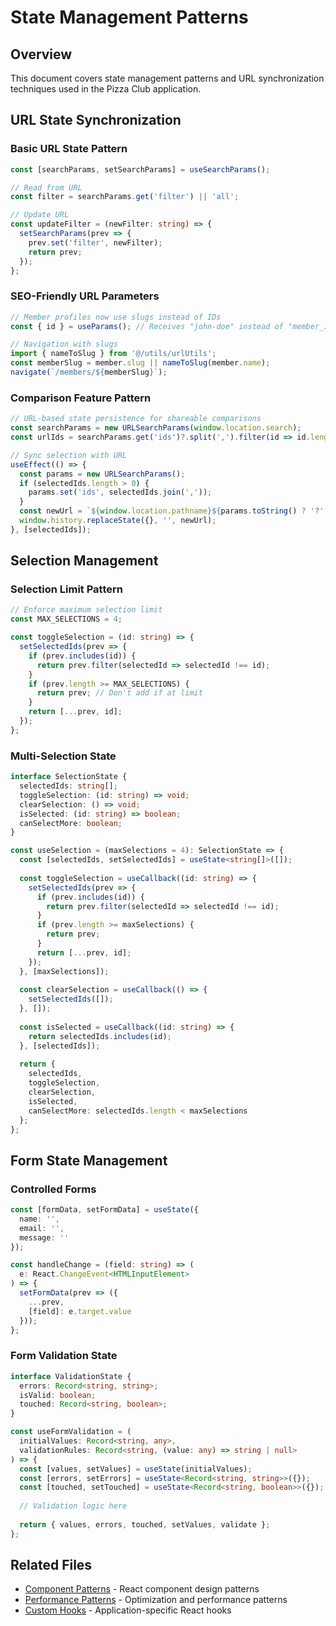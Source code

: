 # State Management Patterns

## Overview

This document covers state management patterns and URL synchronization techniques used in the Pizza Club application.

## URL State Synchronization

### Basic URL State Pattern
```typescript
const [searchParams, setSearchParams] = useSearchParams();

// Read from URL
const filter = searchParams.get('filter') || 'all';

// Update URL
const updateFilter = (newFilter: string) => {
  setSearchParams(prev => {
    prev.set('filter', newFilter);
    return prev;
  });
};
```

### SEO-Friendly URL Parameters
```typescript
// Member profiles now use slugs instead of IDs
const { id } = useParams(); // Receives "john-doe" instead of "member_123"

// Navigation with slugs
import { nameToSlug } from '@/utils/urlUtils';
const memberSlug = member.slug || nameToSlug(member.name);
navigate(`/members/${memberSlug}`);
```

### Comparison Feature Pattern
```typescript
// URL-based state persistence for shareable comparisons
const searchParams = new URLSearchParams(window.location.search);
const urlIds = searchParams.get('ids')?.split(',').filter(id => id.length > 0) || [];

// Sync selection with URL
useEffect(() => {
  const params = new URLSearchParams();
  if (selectedIds.length > 0) {
    params.set('ids', selectedIds.join(','));
  }
  const newUrl = `${window.location.pathname}${params.toString() ? '?' + params.toString() : ''}`;
  window.history.replaceState({}, '', newUrl);
}, [selectedIds]);
```

## Selection Management

### Selection Limit Pattern
```typescript
// Enforce maximum selection limit
const MAX_SELECTIONS = 4;

const toggleSelection = (id: string) => {
  setSelectedIds(prev => {
    if (prev.includes(id)) {
      return prev.filter(selectedId => selectedId !== id);
    }
    if (prev.length >= MAX_SELECTIONS) {
      return prev; // Don't add if at limit
    }
    return [...prev, id];
  });
};
```

### Multi-Selection State
```typescript
interface SelectionState {
  selectedIds: string[];
  toggleSelection: (id: string) => void;
  clearSelection: () => void;
  isSelected: (id: string) => boolean;
  canSelectMore: boolean;
}

const useSelection = (maxSelections = 4): SelectionState => {
  const [selectedIds, setSelectedIds] = useState<string[]>([]);
  
  const toggleSelection = useCallback((id: string) => {
    setSelectedIds(prev => {
      if (prev.includes(id)) {
        return prev.filter(selectedId => selectedId !== id);
      }
      if (prev.length >= maxSelections) {
        return prev;
      }
      return [...prev, id];
    });
  }, [maxSelections]);
  
  const clearSelection = useCallback(() => {
    setSelectedIds([]);
  }, []);
  
  const isSelected = useCallback((id: string) => {
    return selectedIds.includes(id);
  }, [selectedIds]);
  
  return {
    selectedIds,
    toggleSelection,
    clearSelection,
    isSelected,
    canSelectMore: selectedIds.length < maxSelections
  };
};
```

## Form State Management

### Controlled Forms
```typescript
const [formData, setFormData] = useState({
  name: '',
  email: '',
  message: ''
});

const handleChange = (field: string) => (
  e: React.ChangeEvent<HTMLInputElement>
) => {
  setFormData(prev => ({
    ...prev,
    [field]: e.target.value
  }));
};
```

### Form Validation State
```typescript
interface ValidationState {
  errors: Record<string, string>;
  isValid: boolean;
  touched: Record<string, boolean>;
}

const useFormValidation = (
  initialValues: Record<string, any>,
  validationRules: Record<string, (value: any) => string | null>
) => {
  const [values, setValues] = useState(initialValues);
  const [errors, setErrors] = useState<Record<string, string>>({});
  const [touched, setTouched] = useState<Record<string, boolean>>({});
  
  // Validation logic here
  
  return { values, errors, touched, setValues, validate };
};
```

## Related Files

- [Component Patterns](./component-patterns.md) - React component design patterns
- [Performance Patterns](./performance-patterns.md) - Optimization and performance patterns
- [Custom Hooks](../hooks/custom-hooks.md) - Application-specific React hooks